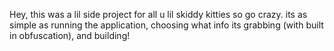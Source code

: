 Hey, this was a lil side project for all u lil skiddy kitties so go crazy.
its as simple as running the application, choosing what info its grabbing (with built in obfuscation), and building!
